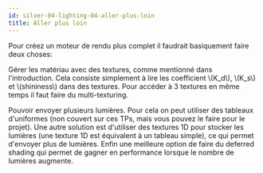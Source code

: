 ```yaml
---
id: silver-04-lighting-04-aller-plus-loin
title: Aller plus loin
---
```


Pour créez un moteur de rendu plus complet il faudrait basiquement faire deux choses:

Gérer les matériau avec des textures, comme mentionné dans l'introduction. Cela consiste simplement à lire les coefficient \\(K_d\\), \\(K_s\\) et \\(shininess\\) dans des textures. Pour accéder à 3 textures en même temps il faut faire du multi-texturing.

Pouvoir envoyer plusieurs lumières. Pour cela on peut utiliser des tableaux d'uniformes (non couvert sur ces TPs, mais vous pouvez le faire pour le projet). Une autre solution est d'utiliser des textures 1D pour stocker les lumières (une texture 1D est équivalent à un tableau simple), ce qui permet d'envoyer plus de lumières. Enfin une meilleure option de faire du deferred shading qui permet de gagner en performance lorsque le nombre de lumières augmente.